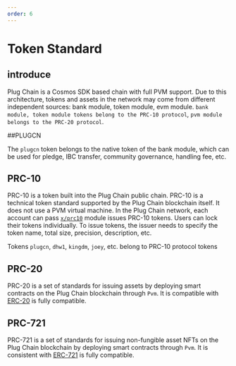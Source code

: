 ```yaml
---
order: 6
---
```


# Token Standard


## introduce

Plug Chain is a Cosmos SDK based chain with full PVM support. Due to this architecture, tokens and assets in the network may come from different independent sources: bank module, token module, evm module.
`bank module, token module tokens belong to the PRC-10 protocol`, `pvm module belongs to the PRC-20 protocol`.

##PLUGCN

The `plugcn` token belongs to the native token of the bank module, which can be used for pledge, IBC transfer, community governance, handling fee, etc.

## PRC-10
PRC-10 is a token built into the Plug Chain public chain. PRC-10 is a technical token standard supported by the Plug Chain blockchain itself. It does not use a PVM virtual machine. In the Plug Chain network, each account can pass [`x/prc10`](../cli-client/token.md) module issues PRC-10 tokens. Users can lock their tokens individually. To issue tokens, the issuer needs to specify the token name, total size, precision, description, etc.

Tokens `plugcn`, `dhw1`, `kingdm`, `joey`, etc. belong to PRC-10 protocol tokens


## PRC-20

PRC-20 is a set of standards for issuing assets by deploying smart contracts on the Plug Chain blockchain through `Pvm`. It is compatible with [ERC-20](https://github.com/ethereum/EIPs/blob/master/EIPS/eip-20.md) is fully compatible.


## PRC-721

PRC-721 is a set of standards for issuing non-fungible asset NFTs on the Plug Chain blockchain by deploying smart contracts through `Pvm`. It is consistent with [ERC-721](https://github.com/ethereum/EIPs/blob/master/EIPS/eip-721.md) is fully compatible.
